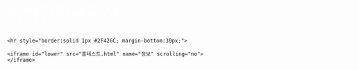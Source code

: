 <!DOCTYPE html>
<html>
  <head>
    <meta charset="utf-8">
    <title>테스트</title>
    <style>
      body{
        background-image:url('background.jpg');
        background-repeat:no-repeat;
        background-size : 2000px 1000px;
        margin:0px;
      }
      #upper {
        width:1200px;
        margin:0 auto;
        display:grid;
        grid-template-columns: 3fr 1fr 1fr 1fr;
        margin-top:30px;
        margin-bottom:30px;
      }
      #home {
        font-size: 40px;
        margin:0;
      }
      .menu {
        font-size: 20px;
        text-align:right;
        padding-top:10px;
        margin:0;
      }
      .menu:hover {
        color:#7DA5E1;
      }
      a {
        color:white;
        text-decoration:none;
        //border:1px solid white;
      }
      iframe {
        display:table-cell;
        border:0px;
        width:1200px;
        height:730px;
        margin:0 auto;
      }
    </style>
  </head>
  <body>
    <div id="upper">
      <a id="home" href="홈테스트.html" target="정보">특허전략솔루션</a>
      <a class="menu" href="추가기능1.html" target="정보">추가기능1</a>
      <a class="menu" href="추가기능2.html" target="정보">추가기능2</a>
      <a class="menu" href="추가기능3.html" target="정보">추가기능3</a>
    </div>

    <hr style="border:solid 1px #2F426C; margin-bottom:30px;">

    <iframe id="lower" src="홈테스트.html" name="정보" scrolling="no"></iframe>

  </body>
</html>
